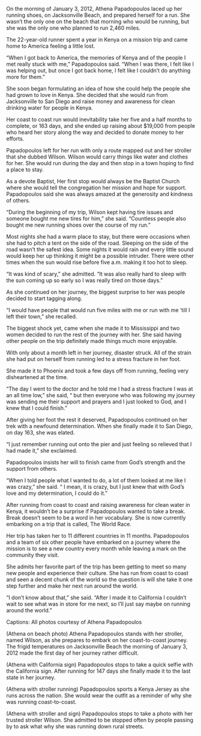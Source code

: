 On the morning of January 3, 2012, Athena Papadopoulos laced up her running shoes, on Jacksonville Beach, and prepared herself for a run. She wasn’t the only one on the beach that morning who would be running, but she was the only one who planned to run 2,460 miles.

The 22-year-old runner spent a year in Kenya on a mission trip and came home to America feeling a little lost. 	

“When I got back to America, the memories of Kenya and of the people I met really stuck with me,” Papadopoulos said. “When I was there, I felt like I was helping out, but once I got back home, I felt like I couldn’t do anything more for them.”

She soon began formulating an idea of how she could help the people she had grown to love in Kenya. She decided that she would run from Jacksonville to San Diego and raise money and awareness for clean drinking water for people in Kenya. 

Her coast to coast run would inevitability take her five and a half months to complete, or 163 days, and she ended up raising about $19,000 from people who heard her story along the way and decided to donate money to her efforts. 

Papadopoulos left for her run with only a route mapped out and her stroller that she dubbed Wilson. Wilson would carry things like water and clothes for her. She would run during the day and then stop in a town hoping to find a place to stay.

As a devote Baptist, Her first stop would always be the Baptist Church where she would tell the congregation her mission and hope for support.  Papadopoulos said she was always amazed at the generosity and kindness of others.

“During the beginning of my trip, Wilson kept having tire issues and someone bought me new tires for him,” she said. “Countless people also bought me new running shoes over the course of my run.”

Most nights she had a warm place to stay, but there were occasions when she had to pitch a tent on the side of the road. Sleeping on the side of the road wasn’t the safest idea. Some nights it would rain and every little sound would keep her up thinking it might be a possible intruder. There were other times when the sun would rise before five a.m. making it too hot to sleep. 

“It was kind of scary,” she admitted. “It was also really hard to sleep with the sun coming up so early so I was really tired on those days.”

As she continued on her journey, the biggest surprise to her was people decided to start tagging along.

“I would have people that would run five miles with me or run with me ‘till I left their town,” she recalled. 

The biggest shock yet, came when she made it to Mississippi and two women decided to run the rest of the journey with her. She said having other people on the trip definitely made things much more enjoyable.

With only about a month left in her journey, disaster struck. All of the strain she had put on herself from running led to a stress fracture in her foot. 

She made it to Phoenix and took a few days off from running, feeling very disheartened at the time. 

“The day I went to the doctor and he told me I had a stress fracture I was at an all time low,” she said, “ but then everyone who was following my journey was sending me their support and prayers and I just looked to God, and I knew that I could finish.”

After giving her foot the rest it deserved, Papadopoulos continued on her trek with a newfound determination. When she finally made it to San Diego, on day 163, she was elated. 

“I just remember running out onto the pier and just feeling so relieved that I had made it,” she exclaimed. 

Papadopoulos insists her will to finish came from God’s strength and the support from others.

“When I told people what I wanted to do, a lot of them looked at me like I was crazy,” she said. “ I mean, it is crazy, but I just knew that with God’s love and my determination, I could do it.” 

After running from coast to coast and raising awareness for clean water in Kenya, it wouldn’t be a surprise if Papadopoulos wanted to take a break. Break doesn’t seem to be a word in her vocabulary. She is now currently embarking on a trip that is called, The World Race.

Her trip has taken her to 11 different countries in 11 months. Papadopoulos and a team of six other people have embarked on a journey where the mission is to see a new country every month while leaving a mark on the community they visit.  

She admits her favorite part of the trip has been getting to meet so many new people and experience their culture.  She has run from coast to coast and seen a decent chunk of the world so the question is will she take it one step further and make her next run around the world. 

“I don’t know about that,” she said. “After I made it to California I couldn’t wait to see what was in store for me next, so I’ll just say maybe on running around the world.” 

Captions: All photos courtesy of Athena Papadopoulos

(Athena on beach photo) Athena Papadopoulos stands with her stroller, named Wilson, as she prepares to embark on her coast-to-coast journey.  The frigid temperatures on Jacksonville Beach the morning of January 3, 2012 made the first day of her journey rather difficult. 

(Athena with California sign) Papadopoulos stops to take a quick selfie with the California sign. After running for 147 days she finally made it to the last state in her journey. 

(Athena with stroller running) Papadopoulos sports a Kenya Jersey as she runs across the nation. She would wear the outfit as a reminder of why she was running coast-to-coast.

(Athena with stroller and sign) Papadopoulos stops to take a photo with her trusted stroller Wilson. She admitted to be stopped often by people passing by to ask what why she was running down rural streets. 

	

